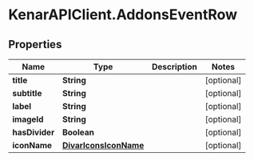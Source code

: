 # KenarAPIClient.AddonsEventRow

## Properties

Name | Type | Description | Notes
------------ | ------------- | ------------- | -------------
**title** | **String** |  | [optional] 
**subtitle** | **String** |  | [optional] 
**label** | **String** |  | [optional] 
**imageId** | **String** |  | [optional] 
**hasDivider** | **Boolean** |  | [optional] 
**iconName** | [**DivarIconsIconName**](DivarIconsIconName.md) |  | [optional] 


